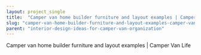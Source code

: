```yaml
---
layout: project_single
title:  "Camper van home builder furniture and layout examples | Camper Van Life"
slug: "camper-van-home-builder-furniture-and-layout-examples-camper-van-life"
parent: "interior-design-ideas-for-camper-van-organization"
---
```

Camper van home builder furniture and layout examples | Camper Van Life